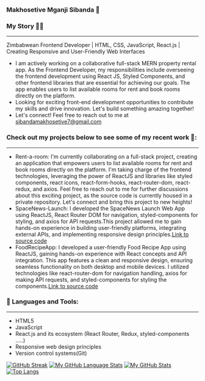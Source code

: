 ### Makhosetive Mganji Sibanda 👋

### My Story 🐱‍💻
------------------------------------------------------------------------------------------------------------------------------------------------------------
Zimbabwean Frontend Developer | HTML, CSS, JavaScript, React.js | Creating Responsive and User-Friendly Web Interfaces
  * I am actively working on a collaborative full-stack MERN property rental app. As the Frontend Developer, my responsibilities include overseeing the frontend development using React JS, Styled Components, and other frontend libraries that are essential for achieving our goals. The app enables users to list available rooms for rent and book rooms directly on the platform.
  * Looking for exciting front-end development opportunities to contribute my skills and drive innovation. Let's build something amazing together!
  * Let's connect! Feel free to reach out to me at sibandamakhosetive7@gmail.com

### Check out my projects below to see some of my recent work 🌟:
--------------------------------------------------------------------------------------------------------------------------------------------------------------------
* Rent-a-room: I'm currently collaborating on a full-stack project, creating an application that empowers users to list available rooms for rent and book rooms directly on the platform. I'm taking charge of the frontend technologies, leveraging the power of ReactJS and libraries like styled components, react icons, react-form-hooks, react-router-dom, react-redux, and axios. Feel free to reach out to me for further discussions about this exciting project, as the source code is currently housed in a private repository. Let's connect and bring this project to new heights!
* SpaceNews-Launch: I developed the SpaceNews Launch Web App using ReactJS, React Router DOM for navigation, styled-components for styling, and axios for API requests.This project allowed me to gain hands-on experience in building user-friendly platforms, integrating external APIs, and implementing responsive design principles.[Link to source code](https://github.com/Makhosetive7/SpaceNews-Launch)
* FoodRecipeApp: I developed a user-friendly Food Recipe App using ReactJS, gaining hands-on experience with React concepts and API integration. This app features a clean and responsive design, ensuring seamless functionality on both desktop and mobile devices. I utilized technologies like react-router-dom for navigation handling, axios for making API requests, and styled-components for styling the components.[Link to source code](https://github.com/Makhosetive7/react-recipe-app)

### 🚀 Languages and Tools:
-----------------------------------------------------------------------------------------------------------------------------------------------------------
* HTML5
* JavaScript
* React.js and its ecosystem (React Router, Redux, styled-components .....)
* Responsive web design principles
* Version control systems(Git)

[![GitHub Streak](https://streak-stats.demolab.com?user=Makhosetive7&theme=react&card_width=525)](https://git.io/streak-stats)
[![My GitHub Language Stats](https://github-readme-stats.vercel.app/api/top-langs/?username=Makhosetive7&langs_count=5&theme=tokyonight)]()
[![My GitHub Stats](https://github-readme-stats.vercel.app/api/?username=Makhosetive7&count_private=true&theme=tokyonight&showicons=true)]()
[![Top Langs](https://github-readme-stats.vercel.app/api/top-langs/?username=Makhosetive7)](https://github.com/anuraghazra/github-readme-stats)

